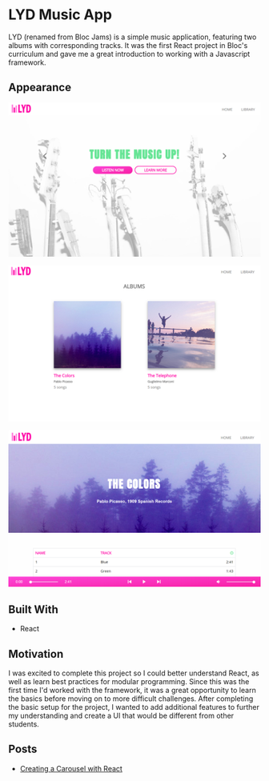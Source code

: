 # LYD Music App

LYD (renamed from Bloc Jams) is a simple music application, featuring two albums with corresponding tracks.
It was the first React project in Bloc's curriculum and gave me a great introduction to working
with a Javascript framework.


## Appearance <a id="appearance"></a>

![Landing page](./public/assets/screenshots/landing_page.png?raw=true)

![Library Page](./public/assets/screenshots/album_page.png?raw=true)

![Album Page](./public/assets/screenshots/track_page.png?raw=true)

## Built With <a id="built-with"></a>

* React

## Motivation <a id="motivation"></a>

I was excited to complete this project so I could better understand React, as well as learn best practices for modular programming. Since this was the first time I'd worked with the framework, it was a great opportunity to learn the basics before moving on to more difficult challenges. After completing the basic setup for the project, I wanted to add additional features to further my understanding and create a UI that would be different from other students.


## Posts <a id="posts"></a>
 * [Creating a Carousel with React](https://medium.com/@caittpayne/create-a-carousel-in-react-js-fc5d75e3b46b)
